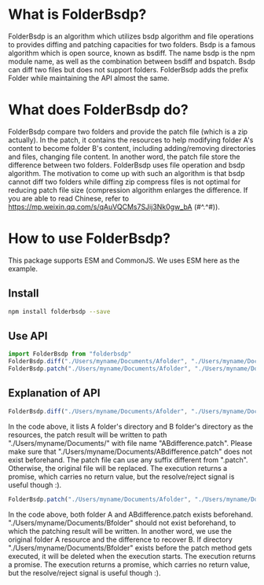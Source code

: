 # What is FolderBsdp?
FolderBsdp is an algorithm which utilizes bsdp algorithm and file operations to provides diffing and patching capacities for two folders.
Bsdp is a famous algorithm which is open source, known as bsdiff. The name bsdp is the npm module name, as well as the combination between bsdiff and bspatch. Bsdp can diff two files but does not support folders. FolderBsdp adds the prefix Folder while maintaining the API almost the same.

# What does FolderBsdp do?
FolderBsdp compare two folders and provide the patch file (which is a zip actually). In the patch, it contains the resources to help modifying folder A's content to become folder B's content, including adding/removing directories and files, changing file content. In another word, the patch file store the difference between two folders.
FolderBsdp uses file operation and bsdp algorithm. The motivation to come up with such an algorithm is that bsdp cannot diff two folders while diffing zip compress files is not optimal for reducing patch file size (compression algorithm enlarges the difference. If you are able to read Chinese, refer to https://mp.weixin.qq.com/s/qAuVQCMs7SJij3Nk0gw_bA (#^.^#)).

# How to use FolderBsdp?

This package supports ESM and CommonJS. We uses ESM here as the example. 

## Install
```sh
npm install folderbsdp --save
```
## Use API
```typescript
import FolderBsdp from "folderbsdp"
FolderBsdp.diff("./Users/myname/Documents/Afolder", "./Users/myname/Documents/Bfolder", "./Users/myname/Documents/ABdifference.patch")
FolderBsdp.patch("./Users/myname/Documents/Afolder", "./Users/myname/Documents/Bfolder", "./Users/myname/Documents/ABdifference.patch")
```

## Explanation of API
```typescript
FolderBsdp.diff("./Users/myname/Documents/Afolder", "./Users/myname/Documents/Bfolder", "./Users/myname/Documents/ABdifference.patch")
```

In the code above, it lists A folder's directory and B folder's directory as the resources, the patch result will be written to path "./Users/myname/Documents/" with file name "ABdifference.patch". Please make sure that "./Users/myname/Documents/ABdifference.patch" does not exist beforehand. The patch file can use any suffix different from ".patch". Otherwise, the original file will be replaced. The execution returns a promise, which carries no return value, but the resolve/reject signal is useful though :).

```typescript
FolderBsdp.patch("./Users/myname/Documents/Afolder", "./Users/myname/Documents/Bfolder", "./Users/myname/Documents/ABdifference.patch")
```

In the code above, both folder A and ABdifference.patch exists beforehand. "./Users/myname/Documents/Bfolder" should not exist beforehand, to which the patching result will be written. In another word, we use the original folder A resource and the difference to recover B. If directory "./Users/myname/Documents/Bfolder" exists before the patch method gets executed, it will be deleted when the execution starts. The execution returns a promise. The execution returns a promise, which carries no return value, but the resolve/reject signal is useful though :).
